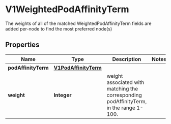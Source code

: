 

# V1WeightedPodAffinityTerm

The weights of all of the matched WeightedPodAffinityTerm fields are added per-node to find the most preferred node(s)
## Properties

Name | Type | Description | Notes
------------ | ------------- | ------------- | -------------
**podAffinityTerm** | [**V1PodAffinityTerm**](V1PodAffinityTerm.md) |  | 
**weight** | **Integer** | weight associated with matching the corresponding podAffinityTerm, in the range 1-100. | 



